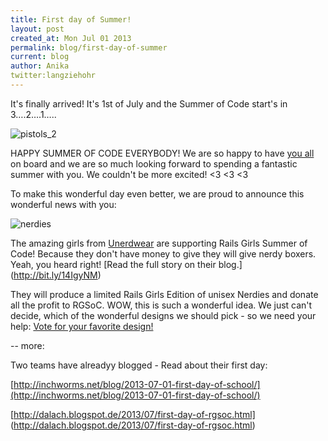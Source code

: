 ```yaml
---
title: First day of Summer!
layout: post
created_at: Mon Jul 01 2013
permalink: blog/first-day-of-summer
current: blog
author: Anika
twitter:langziehohr
---
```


It's finally arrived! It's 1st of July and the Summer of Code start's in 3….2….1…..

![pistols_2](https://f.cloud.github.com/assets/1711357/730793/9730e962-e25c-11e2-9f50-19ae3f086644.png)


HAPPY SUMMER OF CODE EVERYBODY! We are so happy to have [you all](teams.railsgirlssummerofcode.org) on board and we are so much looking forward to spending a fantastic summer with you. We couldn't be more excited! <3 <3 <3


To make this wonderful day even better, we are proud to announce this wonderful news with you:

![nerdies](https://f.cloud.github.com/assets/1711357/730873/349745be-e25f-11e2-97cf-59b64883d9c3.png)

The amazing girls from [Unerdwear](http://unerdwear.com) are supporting Rails Girls Summer of Code! Because they don't have money to give they will give nerdy boxers. Yeah, you heard right! [Read the full story on their blog.] (http://bit.ly/14IgyNM)

They will produce a limited Rails Girls Edition of unisex Nerdies and donate all the profit to RGSoC. WOW, this is such a wonderful idea. We just can't decide, which of the wonderful designs we should pick - so we need your help:
[Vote for your favorite design!](https://www.facebook.com/media/set/?set=a.471110572982504.1073741829.136157603144471&type=1)


--
more:

Two teams have alreadyy blogged - Read about their first day:

[http://inchworms.net/blog/2013-07-01-first-day-of-school/](http://inchworms.net/blog/2013-07-01-first-day-of-school/)

[http://dalach.blogspot.de/2013/07/first-day-of-rgsoc.html] (http://dalach.blogspot.de/2013/07/first-day-of-rgsoc.html)
